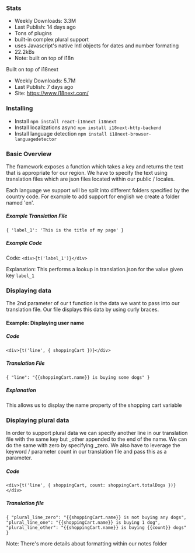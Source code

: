 ### Stats
- Weekly Downloads: 3.3M
- Last Publish: 14 days ago
- Tons of plugins
- built-in complex plural support
- uses Javascript's native Intl objects for dates and number formating
- 22.2kBs
- Note: built on top of i18n

Built on top of i18next
- Weekly Downloads: 5.7M
- Last Publish: 7 days ago
- Site: https://www.i18next.com/

### Installing
- Install `npm install react-i18next i18next`
- Install localizations async `npm install i18next-http-backend`
- Install language detection `npm install i18next-browser-languagedetector`

### Basic Overview
The framework exposes a function which takes a key and returns the text that is appropriate for our region. We have to specify the text using translation files which are json files located within our public / locales.

Each language we support will be split into different folders specified by the country code. For example to add support for english we create a folder named 'en'.

##### Example Translation File
`
{
  'label_1': 'This is the title of my page'
}
`

##### Example Code
Code: `<div>{t('label_1')}</div>`

Explanation: This performs a lookup in translation.json for the value given key `label_1`

### Displaying data
The 2nd parameter of our t function is the data we want to pass into our translation file. Our file displays this data by using curly braces.

#### Example: Displaying user name
##### Code
`<div>{t('line', { shoppingCart })}</div>`

##### Translation File
`
{ "line": "{{shoppingCart.name}} is buying some dogs" }
`
##### Explanation
This allows us to display the name property of the shopping cart variable

### Displaying plural data
In order to support plural data we can specify another line in our translation file with the same key but _other appended to the end of the name. We can do the same with zero by specifying _zero. We also have to leverage the keyword / parameter count in our translation file and pass this as a parameter.

##### Code
`<div>{t('line', { shoppingCart, count: shoppingCart.totalDogs })}</div>`

##### Translation file
`
{
  "plural_line_zero": "{{shoppingCart.name}} is not buying any dogs",
  "plural_line_one": "{{shoppingCart.name}} is buying 1 dog",
  "plural_line_other": "{{shoppingCart.name}} is buying {{count}} dogs"
}
`

Note: There's more details about formatting within our notes folder
